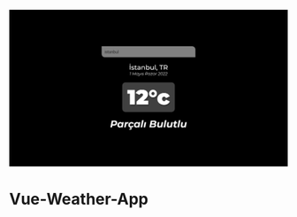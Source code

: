 ![vue_weather_app_1366x768_poster](./git-images/vue_weather_app_1366x768_poster.png)

# Vue-Weather-App

